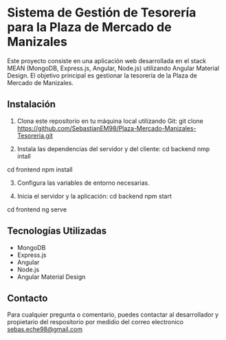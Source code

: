# Sistema de Gestión de Tesorería para la Plaza de Mercado de Manizales

Este proyecto consiste en una aplicación web desarrollada en el stack MEAN (MongoDB, Express.js, Angular, Node.js) utilizando Angular Material Design.  El objetivo principal es gestionar la tesorería de la Plaza de Mercado de Manizales.


## Instalación

1. Clona este repositorio en tu máquina local utilizando Git:
  git clone https://github.com/SebastianEM98/Plaza-Mercado-Manizales-Tesoreria.git

2. Instala las dependencias del servidor y del cliente:
  cd backend
  nmp intall

  cd frontend
  npm install

3. Configura las variables de entorno necesarias.

4. Inicia el servidor y la aplicación:
  cd backend
  npm start

  cd frontend
  ng serve


## Tecnologías Utilizadas
- MongoDB
- Express.js
- Angular
- Node.js
- Angular Material Design


## Contacto

Para cualquier pregunta o comentario, puedes contactar al desarrollador y propietario del respositorio por medidio del correo electronico sebas.eche98@gmail.com
